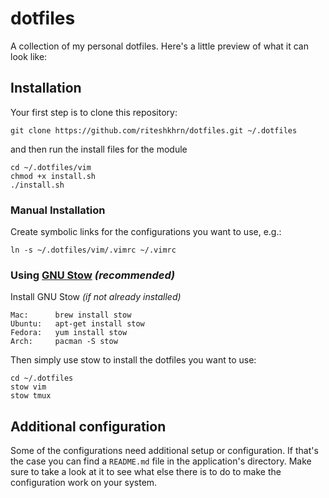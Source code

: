 dotfiles
========

A collection of my personal dotfiles. Here's a little preview of what it can look like:

Installation
------------
Your first step is to clone this repository:

    git clone https://github.com/riteshkhrn/dotfiles.git ~/.dotfiles

and then run the install files for the module
    
    cd ~/.dotfiles/vim
    chmod +x install.sh
    ./install.sh

### Manual Installation
Create symbolic links for the configurations you want to use, e.g.:

    ln -s ~/.dotfiles/vim/.vimrc ~/.vimrc


### Using [GNU Stow](https://www.gnu.org/software/stow/) _(recommended)_
Install GNU Stow _(if not already installed)_

    Mac:      brew install stow
    Ubuntu:   apt-get install stow
    Fedora:   yum install stow
    Arch:     pacman -S stow

Then simply use stow to install the dotfiles you want to use:

    cd ~/.dotfiles
    stow vim
    stow tmux

Additional configuration
------------------------
Some of the configurations need additional setup or configuration. If that's the case you can find a `README.md` file in the application's directory. Make sure to take a look at it to see what else there is to do to make the configuration work on your system.
